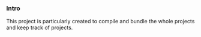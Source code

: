 ### Intro

This project is particularly created to compile and bundle the whole projects and keep track of projects.

